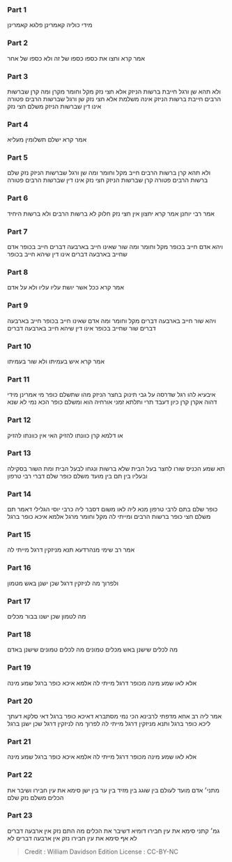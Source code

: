 
### Part 1
מידי כוליה קאמרינן פלגא קאמרינן

### Part 2
אמר קרא וחצו את כספו כספו של זה ולא כספו של אחר

### Part 3
ולא תהא שן ורגל חייבת ברשות הניזק אלא חצי נזק מקל וחומר מקרן ומה קרן שברשות הרבים חייבת ברשות הניזק אינה משלמת אלא חצי נזק שן ורגל שברשות הרבים פטורה אינו דין שברשות הניזק משלם חצי נזק

### Part 4
אמר קרא ישלם תשלומין מעליא

### Part 5
ולא תהא קרן ברשות הרבים חייב מקל וחומר ומה שן ורגל שברשות הניזק נזק שלם ברשות הרבים פטורה קרן שברשות הניזק חצי נזק אינו דין שברשות הרבים פטורה

### Part 6
אמר רבי יוחנן אמר קרא יחצון אין חצי נזק חלוק לא ברשות הרבים ולא ברשות היחיד

### Part 7
ויהא אדם חייב בכופר מקל וחומר ומה שור שאינו חייב בארבעה דברים חייב בכופר אדם שחייב בארבעה דברים אינו דין שיהא חייב בכופר

### Part 8
אמר קרא ככל אשר יושת עליו עליו ולא על אדם

### Part 9
ויהא שור חייב בארבעה דברים מקל וחומר ומה אדם שאינו חייב בכופר חייב בארבעה דברים שור שחייב בכופר אינו דין שיהא חייב בארבעה דברים

### Part 10
אמר קרא איש בעמיתו ולא שור בעמיתו

### Part 11
איבעיא להו רגל שדרסה על גבי תינוק בחצר הניזק מהו שתשלם כופר מי אמרינן מידי דהוה אקרן קרן כיון דעבד תרי ותלתא זמני אורחיה הוא ומשלם כופר הכא נמי לא שנא

### Part 12
או דלמא קרן כוונתו להזיק האי אין כוונתו להזיק

### Part 13
תא שמע הכניס שורו לחצר בעל הבית שלא ברשות ונגחו לבעל הבית ומת השור בסקילה ובעליו בין תם בין מועד משלם כופר שלם דברי רבי טרפון

### Part 14
כופר שלם בתם לרבי טרפון מנא ליה לאו משום דסבר ליה כרבי יוסי הגלילי דאמר תם משלם חצי כופר ברשות הרבים ומייתי לה מקל וחומר מרגל אלמא איכא כופר ברגל

### Part 15
אמר רב שימי מנהרדעא תנא מניזקין דרגל מייתי לה

### Part 16
ולפרוך מה לניזקין דרגל שכן ישנן באש מטמון

### Part 17
מה לטמון שכן ישנו בבור מכלים

### Part 18
מה לכלים שישנן באש מכלים טמונים מה לכלים טמונים שישנן באדם

### Part 19
אלא לאו שמע מינה מכופר דרגל מייתי לה אלמא איכא כופר ברגל שמע מינה

### Part 20
אמר ליה רב אחא מדפתי לרבינא הכי נמי מסתברא דאיכא כופר ברגל דאי סלקא דעתך ליכא כופר ברגל ותנא מניזקין דרגל מייתי לה לפרוך מה לניזקין דרגל שכן ישנן ברגל

### Part 21
אלא לאו שמע מינה מכופר דרגל מייתי לה אלמא איכא כופר ברגל שמע מינה

### Part 22
מתני׳ אדם מועד לעולם בין שוגג בין מזיד בין ער בין ישן סימא את עין חבירו ושיבר את הכלים משלם נזק שלם

### Part 23
גמ׳ קתני סימא את עין חבירו דומיא דשיבר את הכלים מה התם נזק אין ארבעה דברים לא אף סימא את עין חבירו נזק אין ארבעה דברים לא

>Credit : William Davidson Edition
>License : CC-BY-NC